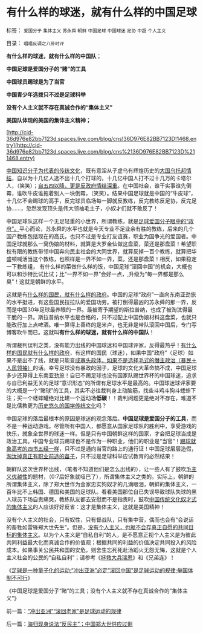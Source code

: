 # 有什么样的球迷，就有什么样的中国足球

标签： `爱国分子` `集体主义` `苏永舜` `朝鲜` `中国足球` `中国球迷` `足协` `中超` `个人主义` 

目录： `唱唱反调之八卦时评`

**有什么样的球迷，就有什么样的中国队**；

**中国足球是爱国分子的“赌”的工具**

**中国球员踢球是为了当官**

**中国青少年选拨只不过是足球科举**

**没有个人主义就不存在真诚合作的“集体主义”**

**美国队体现的美国的集体主义精神；**

[http://cid-36d976e82bb7123d.spaces.live.com/blog/cns!36D976E82BB7123D!1468.entry](http://cid-36d976e82bb7123d.spaces.live.com/blog/cns%2136D976E82BB7123D%211468.entry)

[中国知识分子为代表的传统文化](../../../2010/6/23/毛左真的姓“毛”吗.md)，既有意淫从子虚乌有辉煌历史的[大国乌托邦情结](../../../2009/9/28/中国怀旧复古的乌托邦传统文化.md)，自以为十几亿人选不出十几个打球的，十几亿中国人打不过十几万的卡塔尔人，（笑笑）；[自五四以降，更是反政府情结深重](../../../2010/5/27/网络可以接触赤裸裸的恶性人格.md)。在中国社会，谁干实事谁先倒霉，谁吹牛皮谁拖着别人一块倒霉，（笑笑）。结果中国足球就是中国的“牛皮球”，十几亿不会踢球的高手，反完球员临场每一脚就反教练，反完教练反足协，反完足协……，忽然发现顶头是伟大领袖毛主子，小奴才们就不敢反了！

中国足球队这样一个无足轻重的小世界，所谓教练，就是[足球爱国分子眼中的“政府”。](../../../2010/5/14/用民主要求政府也要用民主约束自已.md)平心而论，苏永舜的水平也就是今天专业不足业余有胜的教练，后来的几个国产教练包括现在的高氏，也只不过是专业打友谊赛，职业为国争光的爱国者。中国足球就那么一窝伪娘的材料，就算是大罗金仙做这盘菜，菜还是那盘菜！希望职权有限的教练带领中国奔向民主社会的大同世界，就算反掉一百个教练，就算把华盛顿喊活当这个教练，也照样是一界不如一界，菜，还是那盘菜！相反，如果稳定一下教练组，
有什么样的菜做什么样的饭，中国足球“滚回中国”的机会，大概也可以和沙特比试比试；比“一界不如一界”会好一点，,升级为“每一界都是那么臭”！这就是朝鲜的水平。

这就是有[什么样的国民，就有什么样的政府](../../../2009/12/31/有什么样的文化，就有什么样的国民.md)。中国的足球“政府”一直向东南亚劲旅的水平挺进，有这些国民拉拉队的爱国功劳。被打倒得最凶的苏永舜的那一界，反而是中国30年足球最养眼的一界。最被寄予期望的斯拉普纳，也成了被淘汰得最干脆的一界。斯拉普纳水平也是合格的，只不过配上中国伪娘材料这盘菜，也就只能改行加上点啤酒。唯一算得上善终的是米卢，也无非是带队滚回中国后，专门写博客吹牛而已。这就叫**有什么样的球迷，就有什么样的中国队**！

所谓裁判误判之类，没有能力出线的中国球迷和中国球评家，反得最热乎！[有什么样的国民就有什么样的政府](../../../2010/6/1/民主不允许意识形态口号;不要再搞政治运动.md)，有这样的国民（球迷），如果中国“政府”（足球）如果不是出不了线，就是只能变[成寡头政体，如果不是选择毛式的僭主政治（暴民＋人民领袖）](../../../2010/6/27/democray原意是平民(demos)疯狂(cracy)，区别在人权.md)的话。幸亏足球没有暴政的因子，足球的文化大革命搞不成，中国足球多少还算得上东南亚劲旅！自已不踢足球也没有国家队踢世界杯的中国球迷，追求与自已利益无关的足球“意识形态”的所谓有足球水平是最高的。中国球迷球评家要的大概是一个“赌球”的工具，其实不必往裁判身上动脑筋，找些斗鸡斗狗斗蟋蟀下注；买一个蟋蟀罐绝对比建一个运动场**低碳**！！裁判问题更是绝对不存在，难道不是比儒教更为[历史悠久的国学传统文化](../../../2008/7/29/个人主义思想被阉割更多来自民间“传统文化”.md)吗？

中国足球的落后最根本的原因是球迷的观念落后。**中国足球是爱国分子的工具**，而不是一种运动游戏。尽管所有中国人，都愿意从国家足球队的胜利中，享受游戏的快乐，就象全世界的球迷一样。但是只有中国朝鲜这样的国家，才会把足球当成是政治工具。中国专业球员踢球也不是作为一种职业，他们的职业是“当官”！[踢球就象高考的四书五经一样](../../../2009/12/13/科举不是教育，全民求官不是经济.md)，只不过是通向当官的路上的通行证！中国足球层层造假，[淘汰掉真正有职业前途的苗子](../../../2010/6/24/中国足球从娃娃抓起淘汰好苗子.md)，只不过是足球科举应试教育的必然结果！



朝鲜队这次世界杯出线，（笔者不知道他们是怎么出线的），让一些人有了鼓吹[毛主义优越性](http://hi.baidu.com/darthchn/blog/item/8361f3917e62e784a977a4a9.html)的题材，（0:7后好象就哑巴了），所谓集体主义之类的。实际上，朝鲜的所谓集体主义，除了郑大世作为金家忠实狗奴才的几滴眼泪，朝鲜的集体主义，一百年比不上韩国、德国和美国的足球队。看看美国那位自已失误导致球队失球的黑人球员下场自责痛哭，教练队友都去安慰而不是指责时，鼓吹[中国传统文化奴才式的集体主义](../../../2009/3/21/三纲五常儒家理教之国学精华的科学实用性.md)的人应该好好反省：这才是集体主义，这就是美国精神！

没有个人主义的社会，只有奴性，只有督战队，只有集中营，偶而也会有“会说话的畜牲如雷锋郑大世先生”。但是，[没有个人主义，也就不会存真正自愿的共同目标的集体主义](../../../2010/6/26/个人主义是精诚合作的前提，民主宪政的唯一途径.md)。以为个人主义是“自私自利”的人，是不愿意正视个人主义是为彼此共同利益最大化而真诚合作的价值观；根据共同的利益的价值决定共同投入的风险成本。如果事关公民共和国的安危，则舍生忘死死赴汤蹈火无怨无悔，这就是个人主义社会的公民的“自私自利”；请参考《[拯救大兵瑞恩](../../../2009/7/1/拯救小资瑞恩的八个美国大兵.md)》和《兄弟连》！



《[足球是一种量子化的运动;“冲出亚洲”必定“滚回中国”是足球运动的规律;举国体制不可行](../../../2010/7/1/“冲出亚洲”“滚回老家”是足球运动的规律.md)》

《中国足球是爱国分子“赌”的工具；没有个人主义就不存在真诚合作的“集体主义”》

前一篇：[“冲出亚洲”“滚回老家”是足球运动的规律](../../../2010/7/1/“冲出亚洲”“滚回老家”是足球运动的规律.md)

后一篇：[海归现身说法“反民主”；中国郑大世供应过剩](../../../2010/7/2/海归现身说法“反民主”；中国郑大世供应过剩.md)